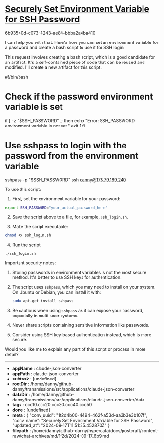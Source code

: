 # [Securely Set Environment Variable for SSH Password](https://claude.ai/chat/1f2d4b00-4494-462f-a53d-aa3b3e3b107f)

6b93540d-c073-4243-ae84-bbba2a4ba410

 I can help you with that. Here's how you can set an environment variable for a password and create a bash script to use it for SSH login:

<antThinking>This request involves creating a bash script, which is a good candidate for an artifact. It's a self-contained piece of code that can be reused and modified. I'll create a new artifact for this script.</antThinking>

<antArtifact identifier="ssh-login-script" type="application/vnd.ant.code" language="bash" title="SSH Login Script">
#!/bin/bash

# Check if the password environment variable is set
if [ -z "$SSH_PASSWORD" ]; then
    echo "Error: SSH_PASSWORD environment variable is not set."
    exit 1
fi

# Use sshpass to login with the password from the environment variable
sshpass -p "$SSH_PASSWORD" ssh danny@178.79.189.240
</antArtifact>

To use this script:

1. First, set the environment variable for your password:

```bash
export SSH_PASSWORD="your_actual_password_here"
```

2. Save the script above to a file, for example, `ssh_login.sh`.

3. Make the script executable:

```bash
chmod +x ssh_login.sh
```

4. Run the script:

```bash
./ssh_login.sh
```

Important security notes:

1. Storing passwords in environment variables is not the most secure method. It's better to use SSH keys for authentication.

2. The script uses `sshpass`, which you may need to install on your system. On Ubuntu or Debian, you can install it with:

   ```bash
   sudo apt-get install sshpass
   ```

3. Be cautious when using `sshpass` as it can expose your password, especially in multi-user systems.

4. Never share scripts containing sensitive information like passwords.

5. Consider using SSH key-based authentication instead, which is more secure.

Would you like me to explain any part of this script or process in more detail?

---

* **appName** : claude-json-converter
* **appPath** : claude-json-converter
* **subtask** : [undefined]
* **rootDir** : /home/danny/github-danny/transmissions/src/applications/claude-json-converter
* **dataDir** : /home/danny/github-danny/transmissions/src/applications/claude-json-converter/data
* **tags** : ccc10.ccc20.ccc30.ccc40.ccc50
* **done** : [undefined]
* **meta** : {
  "conv_uuid": "1f2d4b00-4494-462f-a53d-aa3b3e3b107f",
  "conv_name": "Securely Set Environment Variable for SSH Password",
  "updated_at": "2024-09-17T11:51:35.452870Z"
}
* **filepath** : /home/danny/github-danny/hyperdata/docs/postcraft/content-raw/chat-archives/md/1f2d/2024-09-17_6b9.md